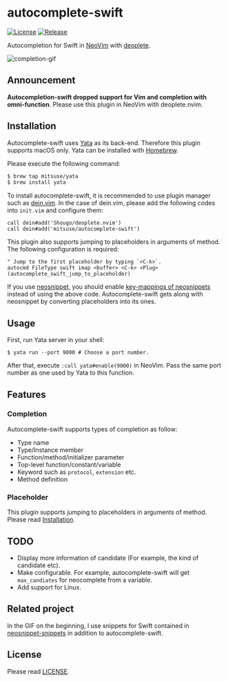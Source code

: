# autocomplete-swift

[![License][license-badge]][license]
[![Release][release-badge]][release]

Autocompletion for Swift in [NeoVim][web-neovim] with [deoplete][github-deoplete].

![completion-gif](/_images/completion.gif)


## Announcement

**Autocompletion-swift dropped support for Vim and completion with omni-function**.
Please use this plugin in NeoVim with deoplete.nvim.


## Installation

Autocomplete-swift uses [Yata][github-yata] as its back-end.
Therefore this plugin supports macOS only.
Yata can be installed with [Homebrew][github-homebrew].

Please execute the following command:

```bash
$ brew tap mitsuse/yata
$ brew install yata
```

To install autocomplete-swift,
it is recommended to use plugin manager such as [dein.vim][github-dein].
In the case of dein.vim, please add the following codes into `init.vim` and configure them:

```vim
call dein#add('Shougo/deoplete.nvim')
call dein#add('mitsuse/autocomplete-swift')
```

This plugin also supports jumping to placeholders in arguments of method.
The following configuration is required:

```vim
" Jump to the first placeholder by typing `<C-k>`.
autocmd FileType swift imap <buffer> <C-k> <Plug>(autocomplete_swift_jump_to_placeholder)
```

If you use [neosnippet][github-neosnippet],
you should enable [key-mappings of neosnippets][github-neosnippet-config] instead of using the above code.
Autocomplete-swift gets along with neosnippet by converting placeholders into its ones.


## Usage

First, run Yata server in your shell:

```text
$ yata run --port 9000 # Choose a port number.
```

After that, execute `:call yata#enable(9000)` in NeoVim.
Pass the same port number as one used by Yata to this function.


## Features

### Completion

Autocomplete-swift supports types of completion as follow:

- Type name
- Type/Instance member
- Function/method/initializer parameter
- Top-level function/constant/variable
- Keyword such as `protocol`, `extension` etc.
- Method definition


### Placeholder

This plugin supports jumping to placeholders in arguments of method.
Please read [Installation](#installation).


## TODO

- Display more information of candidate (For example, the kind of candidate etc).
- Make configurable. For example, autocomplete-swift will get `max_candiates` for neocomplete from a variable.
- Add support for Linux.


## Related project

In the GIF on the beginning,
I use snippets for Swift contained in [neosnippet-snippets][github-neosnippet-snippets]
in addition to autocomplete-swift.


## License

Please read [LICENSE][license].

[license-badge]: https://img.shields.io/badge/license-MIT-yellowgreen.svg?style=flat-square
[license]: LICENSE
[release-badge]: https://img.shields.io/github/tag/mitsuse/neocomplete-swift.svg?style=flat-square
[release]: https://github.com/mitsuse/neocomplete-swift/releases
[github-yata]: https://github.com/mitsuse/yata
[github-homebrew]: https://github.com/Homebrew/homebrew-core
[github-neosnippet]: https://github.com/Shougo/neosnippet.vim
[github-neosnippet-config]: https://github.com/Shougo/neosnippet.vim#configuration
[github-neosnippet-snippets]: https://github.com/Shougo/neosnippet-snippets
[github-deoplete]: https://github.com/Shougo/deoplete.nvim
[github-dein]: https://github.com/Shougo/dein.vim
[web-neovim]: https://neovim.io/
